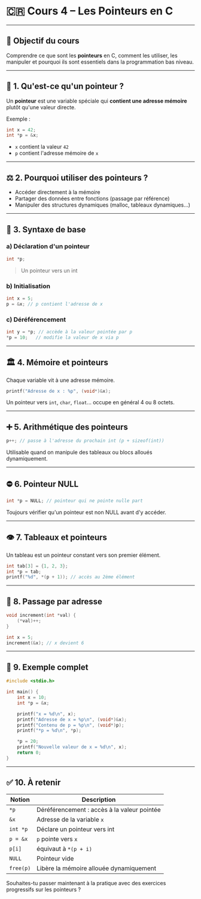 # 🇨🇷 Cours 4 – Les Pointeurs en C

---

## 🧠 Objectif du cours

Comprendre ce que sont les **pointeurs** en C, comment les utiliser, les manipuler et pourquoi ils sont essentiels dans la programmation bas niveau.

---

## 🔎 1. Qu'est-ce qu'un pointeur ?

Un **pointeur** est une variable spéciale qui **contient une adresse mémoire** plutôt qu'une valeur directe.

Exemple :
```c
int x = 42;
int *p = &x;
```
- `x` contient la valeur `42`
- `p` contient l'adresse mémoire de `x`

---

## ⚖️ 2. Pourquoi utiliser des pointeurs ?

- Accéder directement à la mémoire
- Partager des données entre fonctions (passage par référence)
- Manipuler des structures dynamiques (malloc, tableaux dynamiques...)

---

## 🔧 3. Syntaxe de base

### a) Déclaration d'un pointeur
```c
int *p;
```
> Un pointeur vers un int

### b) Initialisation
```c
int x = 5;
p = &x; // p contient l'adresse de x
```

### c) Déréférencement
```c
int y = *p; // accède à la valeur pointée par p
*p = 10;   // modifie la valeur de x via p
```

---

## 🏛️ 4. Mémoire et pointeurs

Chaque variable vit à une adresse mémoire.
```c
printf("Adresse de x : %p", (void*)&x);
```

Un pointeur vers `int`, `char`, `float`... occupe en général 4 ou 8 octets.

---

## ➕ 5. Arithmétique des pointeurs

```c
p++; // passe à l'adresse du prochain int (p + sizeof(int))
```
Utilisable quand on manipule des tableaux ou blocs alloués dynamiquement.

---

## ⛔️ 6. Pointeur NULL

```c
int *p = NULL; // pointeur qui ne pointe nulle part
```
Toujours vérifier qu'un pointeur est non NULL avant d'y accéder.

---

## 👁️ 7. Tableaux et pointeurs

Un tableau est un pointeur constant vers son premier élément.
```c
int tab[3] = {1, 2, 3};
int *p = tab;
printf("%d", *(p + 1)); // accès au 2ème élément
```

---

## 🔗 8. Passage par adresse

```c
void increment(int *val) {
    (*val)++;
}

int x = 5;
increment(&x); // x devient 6
```

---

## 🧳 9. Exemple complet
```c
#include <stdio.h>

int main() {
    int x = 10;
    int *p = &x;

    printf("x = %d\n", x);
    printf("Adresse de x = %p\n", (void*)&x);
    printf("Contenu de p = %p\n", (void*)p);
    printf("*p = %d\n", *p);

    *p = 20;
    printf("Nouvelle valeur de x = %d\n", x);
    return 0;
}
```

---

## ✅ 10. À retenir

| Notion         | Description |
|----------------|-------------|
| `*p`           | Déréférencement : accès à la valeur pointée |
| `&x`           | Adresse de la variable `x` |
| `int *p`       | Déclare un pointeur vers int |
| `p = &x`       | `p` pointe vers `x` |
| `p[i]`         | équivaut à `*(p + i)` |
| `NULL`         | Pointeur vide |
| `free(p)`      | Libère la mémoire allouée dynamiquement |

Souhaites-tu passer maintenant à la pratique avec des exercices progressifs sur les pointeurs ?

